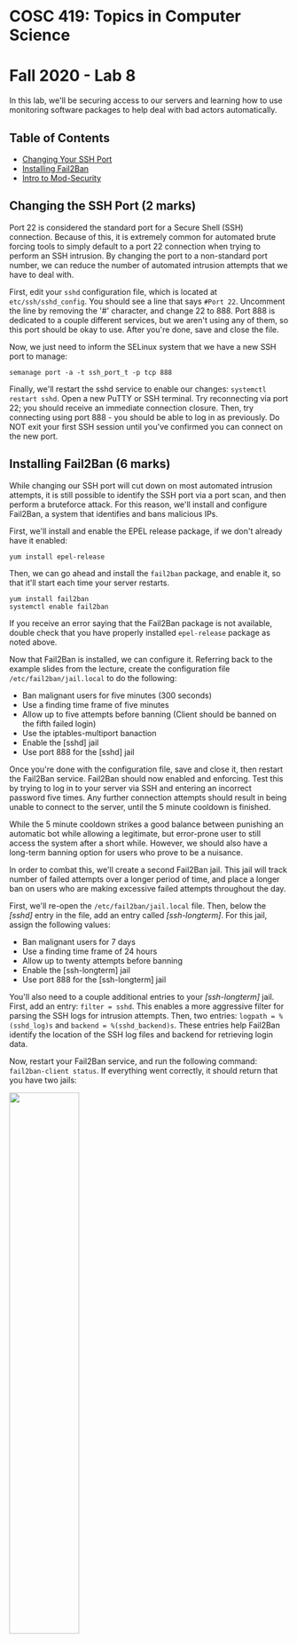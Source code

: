 # COSC 419: Topics in Computer Science
# Fall 2020 - Lab 8

In this lab, we'll be securing access to our servers and learning how to use monitoring software packages to help deal with bad actors automatically.

## Table of Contents
- [Changing Your SSH Port](#ssh-port)
- [Installing Fail2Ban](#fail2ban)
- [Intro to Mod-Security](#mod-security)

<a name="ssh-port"></a>
## Changing the SSH Port (2 marks)

Port 22 is considered the standard port for a Secure Shell (SSH) connection. Because of this, it is extremely common for automated brute forcing tools to simply default to a port 22 connection when trying to perform an SSH intrusion. By changing the port to a non-standard port number, we can reduce the number of automated intrusion attempts that we have to deal with.

First, edit your ```sshd``` configuration file, which is located at ```etc/ssh/sshd_config```. You should see a line that says ```#Port 22```. Uncomment the line by removing the '#' character, and change 22 to 888. Port 888 is dedicated to a couple different services, but we aren't using any of them, so this port should be okay to use. After you're done, save and close the file.

Now, we just need to inform the SELinux system that we have a new SSH port to manage:

	semanage port -a -t ssh_port_t -p tcp 888
	
Finally, we'll restart the sshd service to enable our changes: ```systemctl restart sshd```. Open a new PuTTY or SSH terminal. Try reconnecting via port 22; you should receive an immediate connection closure. Then, try connecting using port 888 - you should be able to log in as previously. Do NOT exit your first SSH session until you've confirmed you can connect on the new port.

<a name="fail2ban"></a>
## Installing Fail2Ban (6 marks)

While changing our SSH port will cut down on most automated intrusion attempts, it is still possible to identify the SSH port via a port scan, and then perform a bruteforce attack. For this reason, we'll install and configure Fail2Ban, a system that identifies and bans malicious IPs.

First, we'll install and enable the EPEL release package, if we don't already have it enabled:

	yum install epel-release
	
Then, we can go ahead and install the ```fail2ban``` package, and enable it, so that it'll start each time your server restarts.

	yum install fail2ban
	systemctl enable fail2ban
	
If you receive an error saying that the Fail2Ban package is not available, double check that you have properly installed ```epel-release``` package as noted above.

Now that Fail2Ban is installed, we can configure it. Referring back to the example slides from the lecture, create the configuration file ```/etc/fail2ban/jail.local``` to do the following:

* Ban malignant users for five minutes (300 seconds)
* Use a finding time frame of five minutes
* Allow up to five attempts before banning (Client should be banned on the fifth failed login)
* Use the iptables-multiport banaction
* Enable the [sshd] jail
* Use port 888 for the [sshd] jail

Once you're done with the configuration file, save and close it, then restart the Fail2Ban service. Fail2Ban should now enabled and enforcing. Test this by trying to log in to your server via SSH and entering an incorrect password five times. Any further connection attempts should result in being unable to connect to the server, until the 5 minute cooldown is finished.

While the 5 minute cooldown strikes a good balance between punishing an automatic bot while allowing a legitimate, but error-prone user to still access the system after a short while. However, we should also have a long-term banning option for users who prove to be a nuisance.

In order to combat this, we'll create a second Fail2Ban jail. This jail will track number of failed attempts over a longer period of time, and place a longer ban on users who are making excessive failed attempts throughout the day.

First, we'll re-open the ```/etc/fail2ban/jail.local``` file. Then, below the *[sshd]* entry in the file, add an entry called *[ssh-longterm]*. For this jail, assign the following values:

* Ban malignant users for 7 days
* Use a finding time frame of 24 hours
* Allow up to twenty attempts before banning
* Enable the [ssh-longterm] jail
* Use port 888 for the [ssh-longterm] jail

You'll also need to a couple additional entries to your *[ssh-longterm]* jail. First, add an entry: ```filter = sshd```. This enables a more aggressive filter for parsing the SSH logs for intrusion attempts. Then, two entries: ```logpath = %(sshd_log)s``` and ```backend = %(sshd_backend)s```. These entries help Fail2Ban identify the location of the SSH log files and backend for retrieving login data.

Now, restart your Fail2Ban service, and run the following command: ```fail2ban-client status```. If everything went correctly, it should return that you have two jails:

<img src="https://i.imgur.com/MpSSYxP.png" width="50%"/>

<a name="mod-security"></a>
## Getting Acquainted with Mod-Security (4 marks)

ModSecurity is an open-source software package that provides real-time web firewall protection. ModSecurity is a rules-based system that checks incoming web requests for potential suspicious activity by matching against a large set of rules.

In this exercise, we'll update our ModSecurity install with the latest release of the OWASP CRS ruleset, which is considered a standard for the ModSecurity package.

First, we move to our Apache ModSecurity configuration folder:

	cd /etc/httpd/modsecurity.d

Now, we can use Git to clone the latest rules into this folder:

	yum install git
	git clone https://github.com/SpiderLabs/owasp-modsecurity-crs.git
	
Rename the ```crs-setup.conf.example``` to ```crs-setup.conf```. Move this file to your Apache ```conf.d``` folder, which is located at ```/etc/httpd/conf.d```.

Then, move all the files from the ```/etc/httpd/modsecurity.d/owasp-modsecurity-crs/rules``` directory into the ```/etc/httpd/modsecurity.d/activated_rules``` folder.

At this point, we've loaded the OWASP CRS ruleset into our ```activated_rules``` folder, and we've moved our configuration file into the ```conf.d``` folder, so Apache should now be able to use our OWASP ruleset. Restart Apache now.

If you visit your website now, you'll probably notice that every link now takes you to an error page. This is because ModSecurity rules usually err on the side of being too strict, and something about our requests (quite possibly a session token) is triggering the OWASP rulesets. In order to figure out what's going on, we'll go to ```/etc/httpd/conf.d/mod_security.conf```.

Find the line that says ```SecRuleEngine On``` near the top of the file. Change this to ```SecRuleEngine DetectionOnly```. Now, ModSecurity will log when rules are broken, but not block or drop the connection. If you can't get an error, try making a GET request for a page, with the following GET query string:

	http://<my IP address>/page?q=' OR 1=1--

You can also try a XSS-style exploit:

	http://<my IP address>/page?q=<script>alert("hello")</script>
	
Both of these should result in a 403 Forbidden error message, as ModSecurity will catch the attempted SQLi/XSS attack, and return an error message instead.

Now try using your application, as a normal user would. See if you get any 403 forbidden errors while doing so. If so, this is a *false positive*, and we'll need to modify which rules are enabled to prevent it.

If you get a 403 forbidden error on a normal web page, try looking at your log at ```/etc/httpd/logs/modsec_audit.log```. We should be able to scroll to the bottom of the file and find our rule that is causing issues. In my case, the rule is:

	REQUEST-920-PROTOCOL-ENFORCEMENT
	
Which appears to be tripping because we're asking for an IP address instead of a domain name. We'll disable it for now. Go to ```/etc/httpd/modsecurity.d/owasp-modsecurity-crs/rules```, and find the corresponding rule file:

	REQUEST-920-PROTOCOL-ENFORCEMENT.conf
	
Then move it to a new filename so that it isn't picked up by the Apache config:

	mv REQUEST-920-PROTOCOL-ENFORCEMENT.conf REQUEST-920-PROTOCOL-ENFORCEMENT.conf.disable
	
Now, go back to your ```/etc/httpd/conf.d/mod_security.conf```, change the SecRuleEngine back to ```On```, and then restart Apache. You should now be able to visit web pages again without getting an error.

Repeat the above until your application works properly and does not trigger any errors during normal use. You'll have to keep going back to the ```modsec_audit.log``` file to figure out what's breaking ModSecurity's rules.

